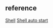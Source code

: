 ## reference
[Shell](https://zhuanlan.zhihu.com/p/625392303)
[Shell auto start](https://zhuanlan.zhihu.com/p/615571684)
